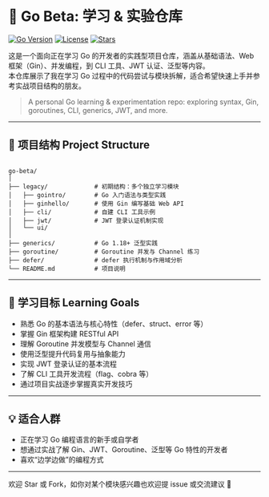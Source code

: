 # 🧪 Go Beta: 学习 & 实验仓库

[![Go Version](https://img.shields.io/badge/go-1.21+-blue)](https://golang.org/doc/)
[![License](https://img.shields.io/badge/license-MIT-green.svg)](LICENSE)
[![Stars](https://img.shields.io/github/stars/ChenYujunjks/go_beta?style=social)](https://github.com/ChenYujunjks/go_beta/stargazers)

这是一个面向正在学习 Go 的开发者的实践型项目仓库，涵盖从基础语法、Web 框架（Gin）、并发编程，到 CLI 工具、JWT 认证、泛型等内容。  
本仓库展示了我在学习 Go 过程中的代码尝试与模块拆解，适合希望快速上手并参考实战项目结构的朋友。

> A personal Go learning & experimentation repo: exploring syntax, Gin, goroutines, CLI, generics, JWT, and more.

---

## 📁 项目结构 Project Structure

```

go-beta/
│
├── legacy/             # 初期结构：多个独立学习模块
│   ├── gointro/        # Go 入门语法与类型实践
│   ├── ginhello/       # 使用 Gin 编写基础 Web API
│   ├── cli/            # 自建 CLI 工具示例
│   ├── jwt/            # JWT 登录认证机制实现        
│   └── ui/      
│
├── generics/           # Go 1.18+ 泛型实践
├── goroutine/          # Goroutine 并发与 Channel 练习
├── defer/              # defer 执行机制与作用域分析
└── README.md           # 项目说明

````

---

## 🎯 学习目标 Learning Goals

- 熟悉 Go 的基本语法与核心特性（defer、struct、error 等）
- 掌握 Gin 框架构建 RESTful API
- 理解 Goroutine 并发模型与 Channel 通信
- 使用泛型提升代码复用与抽象能力
- 实现 JWT 登录认证的基本流程
- 了解 CLI 工具开发流程（flag、cobra 等）
- 通过项目实战逐步掌握真实开发技巧

---

## 💡 适合人群

* 正在学习 Go 编程语言的新手或自学者
* 想通过实战了解 Gin、JWT、Goroutine、泛型等 Go 特性的开发者
* 喜欢“边学边做”的编程方式

---

欢迎 Star 或 Fork，如你对某个模块感兴趣也欢迎提 issue 或交流建议 🙌


